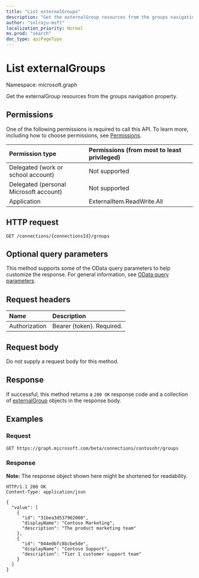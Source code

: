```yaml
---
title: "List externalGroups"
description: "Get the externalGroup resources from the groups navigation property."
author: "snlraju-msft"
localization_priority: Normal
ms.prod: "search"
doc_type: apiPageType
---
```


# List externalGroups

Namespace: microsoft.graph

Get the externalGroup resources from the groups navigation property.

## Permissions

One of the following permissions is required to call this API. To learn more, including how to choose permissions, see [Permissions](/graph/permissions-reference).

| Permission type                        | Permissions (from most to least privileged) |
|:---------------------------------------|:--------------------------------------------|
| Delegated (work or school account)     | Not supported                               |
| Delegated (personal Microsoft account) | Not supported                               |
| Application                            | ExternalItem.ReadWrite.All                  |

## HTTP request

<!-- {
  "blockType": "ignored"
}
-->

``` http
GET /connections/{connectionsId}/groups
```

## Optional query parameters

This method supports some of the OData query parameters to help customize the response. For general information, see [OData query parameters](/graph/query-parameters).

## Request headers

|Name|Description|
|:---|:---|
|Authorization|Bearer {token}. Required.|

## Request body

Do not supply a request body for this method.

## Response

If successful, this method returns a `200 OK` response code and a collection of [externalGroup](../resources/externalgroup.md) objects in the response body.

## Examples

### Request

<!-- {
  "blockType": "request",
  "name": "get_externalgroup"
}
-->

``` http
GET https://graph.microsoft.com/beta/connections/contosohr/groups
```

### Response

**Note:** The response object shown here might be shortened for readability.
<!-- {
  "blockType": "response",
  "truncated": true,
  "@odata.type": "Collection(microsoft.graph.externalGroup)"
}
-->

``` http
HTTP/1.1 200 OK
Content-Type: application/json

{
  "value": [
    {
      "id": "31bea3d537902000",
      "displayName": "Contoso Marketing",
      "description": "The product marketing team"
    },
    {
      "id": "044e0bfc8bcbe5de",
      "displayName": "Contoso Support",
      "description": "Tier 1 customer support team"
    }
  ]
}
```
